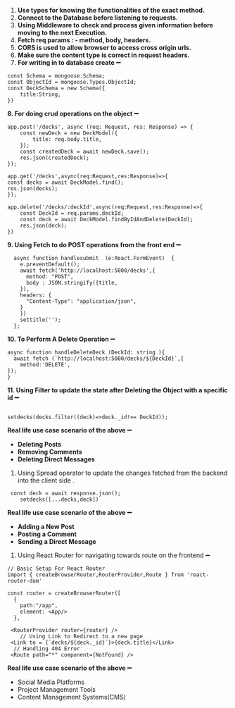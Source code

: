1. **Use types for knowing the functionalities of the exact method.**
2.  **Connect to the Database before listening to requests.**
3. **Using Middleware to check and process given information before moving to the next Execution.**
4.  **Fetch req params : - method, body, headers.**
5.  **CORS is used to allow browser to access cross origin urls.**
6. **Make sure the content type is correct in request headers.**
7.  **For writing in to database create ➖**

```
const Schema = mongoose.Schema;
const ObjectId = mongoose.Types.ObjectId;
const DeckSchema = new Schema({
    title:String,
})

```

**8. For doing crud operations on the object ➖**

```tsx
app.post('/decks', async (req: Request, res: Response) => {
    const newDeck = new DeckModel({
        title: req.body.title,
    });
    const createdDeck = await newDeck.save();
    res.json(createdDeck);
});

app.get('/decks',async(req:Request,res:Response)=>{
const decks = await DeckModel.find();
res.json(decks);
});

app.delete('/decks/:deckId',async(req:Request,res:Response)=>{
    const DeckId = req.params.deckId;
    const deck = await DeckModel.findByIdAndDelete(DeckId);
    res.json(deck);
})

```

**9. Using Fetch to do POST operations from the front end ➖**

```tsx
  async function handlesubmit  (e:React.FormEvent)  {
    e.preventDefault();
    await fetch('http://localhost:5000/decks',{
      method: "POST",
      body : JSON.stringify({title,
    }),
    headers: {
      "Content-Type": "application/json",
    }
    })
    settitle('');
  };
```

**10. To Perform A Delete Operation ➖**

```tsx
async function handleDeleteDeck (DeckId: string ){
  await fetch (`http://localhost:5000/decks/${DeckId}`,{
    method:'DELETE',
});
}
```

**11. Using Filter to update the state after Deleting the Object with a specific id ➖**

```tsx

setdecks(decks.filter((deck)=>deck._id!== DeckId));
```

**Real life use case scenario of the above ➖**

- **Deleting Posts**
- **Removing Comments**
- **Deleting Direct Messages**
1.  Using Spread operator to update the changes fetched from the backend into the client side . 

```tsx
 const deck = await response.json();
    setdecks([...decks,deck])
```

**Real life use case scenario of the above ➖**

- **Adding a New Post**
- **Posting a Comment**
- **Sending a Direct Message**
1. Using React Router for navigating towards route on the frontend ➖

```tsx
// Basic Setup For React Router 
import { createBrowserRouter,RouterProvider,Route } from 'react-router-dom'

const router = createBrowserRouter([
  {
    path:"/app",
    element: <App/>
  },
 
 <RouterProvider router={router} />
	// Using Link to Redirect to a new page 
 <Link to = {`decks/${deck._id}`}>{deck.title}</Link>
  // Handling 404 Error 
 <Route path="*" component={NotFound} />

```

**Real life use case scenario of the above ➖**

- Social Media Platforms
- Project Management Tools
- Content Management Systems(CMS)
